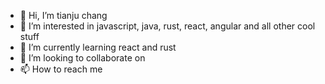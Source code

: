 - 👋 Hi, I’m tianju chang
- 👀 I’m interested in javascript, java, rust, react, angular and all other cool stuff
- 🌱 I’m currently learning react and rust
- 💞️ I’m looking to collaborate on
- 📫 How to reach me 

<!---
tchang1990/tchang1990 is a ✨ special ✨ repository because its `README.md` (this file) appears on your GitHub profile.
You can click the Preview link to take a look at your changes.
--->
